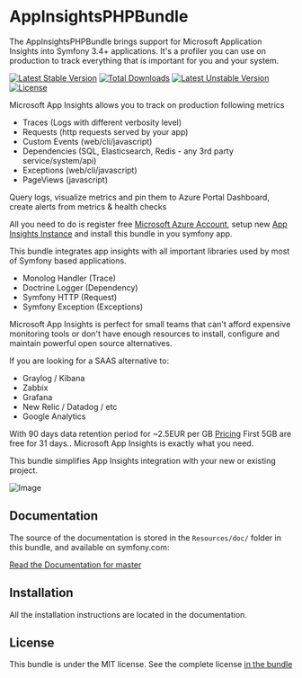 AppInsightsPHPBundle
=============

The AppInsightsPHPBundle brings support for Microsoft Application Insights into Symfony 3.4+ applications.
It's a profiler you can use on production to track everything that is important for you and your system.

[![Latest Stable Version](https://poser.pugx.org/app-insights-php/app-insights-php-bundle/v/stable)](https://packagist.org/packages/app-insights-php/app-insights-php-bundle)
[![Total Downloads](https://poser.pugx.org/app-insights-php/app-insights-php-bundle/downloads)](https://packagist.org/packages/app-insights-php/app-insights-php-bundle)
[![Latest Unstable Version](https://poser.pugx.org/app-insights-php/app-insights-php-bundle/v/unstable)](https://packagist.org/packages/app-insights-php/app-insights-php-bundle)
[![License](https://poser.pugx.org/app-insights-php/app-insights-php-bundle/license)](https://packagist.org/packages/app-insights-php/app-insights-php-bundle)


Microsoft App Insights allows you to track on production following metrics

* Traces (Logs with different verbosity level)
* Requests (http requests served by your app)
* Custom Events (web/cli/javascript) 
* Dependencies (SQL, Elasticsearch, Redis - any 3rd party service/system/api)
* Exceptions (web/cli/javascript)
* PageViews (javascript)

Query logs, visualize metrics and pin them to Azure Portal Dashboard, create alerts from metrics & health checks

All you need to do is register free [Microsoft Azure Account](https://azure.microsoft.com/en-us/free/free-account-faq/), 
setup new [App Insights Instance](https://docs.microsoft.com/en-us/azure/azure-monitor/app/create-new-resource) and install
this bundle in you symfony app. 

This bundle integrates app insights with all important libraries used by most of Symfony based applications.

* Monolog Handler (Trace)
* Doctrine Logger (Dependency) 
* Symfony HTTP (Request)
* Symfony Exception (Exceptions)

Microsoft App Insights is perfect for small teams that can't afford expensive monitoring tools or don't
have enough resources to install, configure and maintain powerful open source alternatives. 

If you are looking for a SAAS alternative to:

* Graylog / Kibana
* Zabbix 
* Grafana 
* New Relic / Datadog / etc 
* Google Analytics 

With 90 days data retention period for ~2.5EUR per GB [Pricing](https://azure.microsoft.com/en-us/pricing/details/monitor/)
First 5GB are free for 31 days..
Microsoft App Insights is exactly what you need. 

This bundle simplifies App Insights integration with your new or existing project. 

![Image](https://docs.microsoft.com/en-us/azure/azure-monitor/app/media/web-monitor-performance/performancetriageview7dayszoomedtrendzoomed95th99th.png)

Documentation
-------------

The source of the documentation is stored in the `Resources/doc/` folder
in this bundle, and available on symfony.com:

[Read the Documentation for master](Resources/doc/index.md)

Installation
------------

All the installation instructions are located in the documentation.

License
-------

This bundle is under the MIT license. See the complete license [in the bundle](LICENSE)
